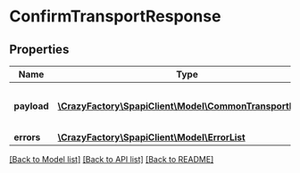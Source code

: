 # ConfirmTransportResponse

## Properties
Name | Type | Description | Notes
------------ | ------------- | ------------- | -------------
**payload** | [**\CrazyFactory\SpapiClient\Model\CommonTransportResult**](CommonTransportResult.md) | The payload for the confirmTransport operation. | [optional] 
**errors** | [**\CrazyFactory\SpapiClient\Model\ErrorList**](ErrorList.md) |  | [optional] 

[[Back to Model list]](../README.md#documentation-for-models) [[Back to API list]](../README.md#documentation-for-api-endpoints) [[Back to README]](../README.md)


